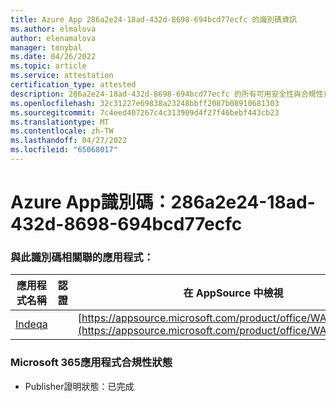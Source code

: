 ```yaml
---
title: Azure App 286a2e24-18ad-432d-8698-694bcd77ecfc 的識別碼資訊
ms.author: elmalova
author: elenamalova
manager: tonybal
ms.date: 04/26/2022
ms.topic: article
ms.service: attestation
certification_type: attested
description: 286a2e24-18ad-432d-8698-694bcd77ecfc 的所有可用安全性與合規性資訊。
ms.openlocfilehash: 32c31227e69838a23248bbff2087b08910681303
ms.sourcegitcommit: 7c4eed407267c4c313909d4f27f46bebf443cb23
ms.translationtype: MT
ms.contentlocale: zh-TW
ms.lasthandoff: 04/27/2022
ms.locfileid: "65068017"
---
```

# <a name="azure-app-id-286a2e24-18ad-432d-8698-694bcd77ecfc"></a>Azure App識別碼：286a2e24-18ad-432d-8698-694bcd77ecfc


### <a name="apps-associated-with-this-id"></a>與此識別碼相關聯的應用程式：
| **應用程式名稱** | **認證** | **在 AppSource 中檢視** |
|--------------|---------------|-----------------------|
| [Indeqa](../forward/WA200003277.md) |  | [https://appsource.microsoft.com/product/office/WA200003277](https://appsource.microsoft.com/product/office/WA200003277) |

### <a name="microsoft-365-app-compliance-status"></a>Microsoft 365應用程式合規性狀態
- Publisher證明狀態：已完成
